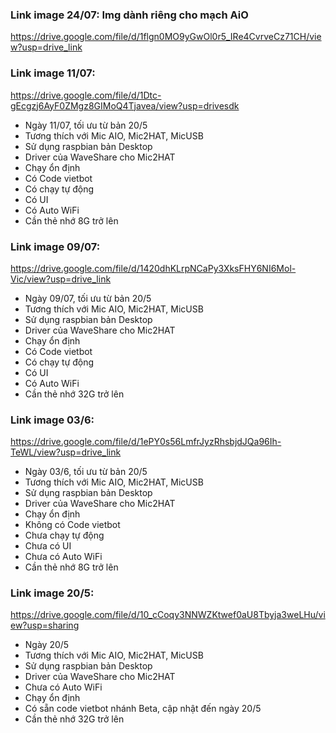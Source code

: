 ### Link image 24/07: Img dành riêng cho mạch AiO
https://drive.google.com/file/d/1flgn0MO9yGwOl0r5_IRe4CvrveCz71CH/view?usp=drive_link
### Link image 11/07:
https://drive.google.com/file/d/1Dtc-gEcgzj6AyF0ZMgz8GIMoQ4Tjavea/view?usp=drivesdk
- Ngày 11/07, tối ưu từ bản 20/5
- Tương thích với Mic AIO, Mic2HAT, MicUSB
- Sử dụng raspbian bản Desktop
- Driver của WaveShare cho Mic2HAT
- Chạy ổn định
- Có Code vietbot
- Có chạy tự động
- Có UI
- Có Auto WiFi
- Cần thẻ nhớ 8G trở lên



### Link image 09/07:

https://drive.google.com/file/d/1420dhKLrpNCaPy3XksFHY6NI6Mol-Vic/view?usp=drive_link
- Ngày 09/07, tối ưu từ bản 20/5
- Tương thích với Mic AIO, Mic2HAT, MicUSB
- Sử dụng raspbian bản Desktop
- Driver của WaveShare cho Mic2HAT
- Chạy ổn định
- Có Code vietbot
- Có chạy tự động
- Có UI
- Có Auto WiFi
- Cần thẻ nhớ 32G trở lên




### Link image 03/6:

https://drive.google.com/file/d/1ePY0s56LmfrJyzRhsbjdJQa96Ih-TeWL/view?usp=drive_link
- Ngày 03/6, tối ưu từ bản 20/5
- Tương thích với Mic AIO, Mic2HAT, MicUSB
- Sử dụng raspbian bản Desktop
- Driver của WaveShare cho Mic2HAT
- Chạy ổn định
- Không có Code vietbot
- Chưa chạy tự động
- Chưa có UI
- Chưa có Auto WiFi
- Cần thẻ nhớ 8G trở lên


### Link image 20/5:

https://drive.google.com/file/d/10_cCoqy3NNWZKtwef0aU8Tbyja3weLHu/view?usp=sharing
- Ngày 20/5
- Tương thích với Mic AIO, Mic2HAT, MicUSB
- Sử dụng raspbian bản Desktop
- Driver của WaveShare cho Mic2HAT
- Chưa có Auto WiFi
- Chạy ổn định
- Có sẵn code vietbot nhánh Beta, cập nhật đến ngày 20/5
- Cần thẻ nhớ 32G trở lên



